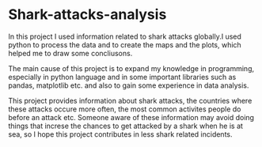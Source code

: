# Shark-attacks-analysis

In this project I used information related to shark attacks globally.I used python to process the data and to create the maps and the plots, which helped me to draw some concliusons.

The main cause of this project is to expand my knowledge in programming, especially in python language and in some important libraries such as pandas, matplotlib etc. and also to gain some experience in data analysis.

This project provides information about shark attacks, the countries where these attacks occure more often, the most common activites people do before an attack etc. Someone aware of these information may avoid doing things that increse the chances to get attacked by a shark when he is at sea, so I hope this project contributes in less shark related incidents.
